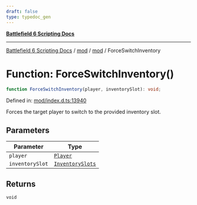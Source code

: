 ```yaml
---
draft: false
type: typedoc_gen
---
```


[**Battlefield 6 Scripting Docs**](../../../_index.md)

***

[Battlefield 6 Scripting Docs](../../../_index.md) / [mod](../../_index.md) / [mod](../_index.md) / ForceSwitchInventory

# Function: ForceSwitchInventory()

```ts
function ForceSwitchInventory(player, inventorySlot): void;
```

Defined in: [mod/index.d.ts:13940](https://github.com/battlefield-portal-community/portal-docs/blob/ff09b2690670f74de7e97198022e5a97ff1161ff/generators/santiago/mod/index.d.ts#L13940)

Forces the target player to switch to the provided inventory slot.

## Parameters

| Parameter | Type |
| ------ | ------ |
| `player` | [`Player`](../Player/_index.md) |
| `inventorySlot` | [`InventorySlots`](../InventorySlots/_index.md) |

## Returns

`void`
